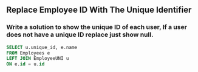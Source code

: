 ## Replace Employee ID With The Unique Identifier
### Write a solution to show the unique ID of each user, If a user does not have a unique ID replace just show null.

```SQL
SELECT u.unique_id, e.name
FROM Employees e 
LEFT JOIN EmployeeUNI u
ON e.id = u.id
```
